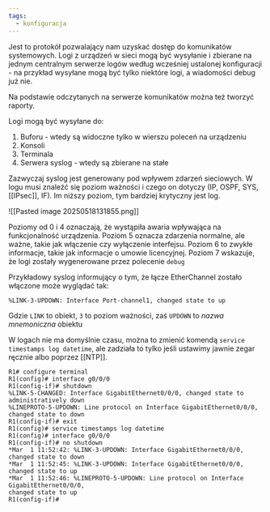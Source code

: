 ```yaml
---
tags:
  - konfiguracja
---
```

Jest to protokół pozwalający nam uzyskać dostęp do komunikatów systemowych. Logi z urządzeń w sieci mogą być wysyłanie i zbierane na jednym centralnym serwerze logów według wcześniej ustalonej konfiguracji - na przykład wysyłane mogą być tylko niektóre logi, a wiadomości debug już nie.

Na podstawie odczytanych na serwerze komunikatów można też tworzyć raporty.

Logi mogą być wysyłane do:
1. Buforu - wtedy są widoczne tylko w wierszu poleceń na urządzeniu
2. Konsoli
3. Terminala
4. Serwera syslog - wtedy są zbierane na stałe

Zazwyczaj syslog jest generowany pod wpływem zdarzeń sieciowych. W logu musi znaleźć się poziom ważności i czego on dotyczy (IP, OSPF, SYS, [[IPsec]], IF). Im niższy poziom, tym bardziej krytyczny jest log.

![[Pasted image 20250518131855.png]]

Poziomy od 0 i 4 oznaczają, że wystąpiła awaria wpływająca na funkcjonalność urządzenia.
Poziom 5 oznacza zdarzenia normalne, ale ważne, takie jak włączenie czy wyłączenie interfejsu.
Poziom 6 to zwykłe informacje, takie jak informacje o umowie licencyjnej.
Poziom 7 wskazuje, że logi zostały wygenerowane przez polecenie `debug`

Przykładowy syslog informujący o tym, że łącze EtherChannel zostało włączone może wyglądać tak:
```
%LINK-3-UPDOWN: Interface Port-channel1, changed state to up
```

Gdzie `LINK` to obiekt, `3` to poziom ważności, zaś `UPDOWN` to *nazwa mnemoniczna* obiektu

W logach nie ma domyślnie czasu, można to zmienić komendą `service timestamps log datetime`, ale zadziała to tylko jeśli ustawimy jawnie zegar ręcznie albo poprzez [[NTP]].

```
R1# configure terminal
R1(config)# interface g0/0/0
R1(config-if)# shutdown
%LINK-5-CHANGED: Interface GigabitEthernet0/0/0, changed state to administratively down
%LINEPROTO-5-UPDOWN: Line protocol on Interface GigabitEthernet0/0/0, changed state to down
R1(config-if)# exit
R1(config)# service timestamps log datetime
R1(config)# interface g0/0/0
R1(config-if)# no shutdown
*Mar  1 11:52:42: %LINK-3-UPDOWN: Interface GigabitEthernet0/0/0, changed state to down
*Mar  1 11:52:45: %LINK-3-UPDOWN: Interface GigabitEthernet0/0/0, changed state to up
*Mar  1 11:52:46: %LINEPROTO-5-UPDOWN: Line protocol on Interface GigabitEthernet0/0/0,
changed state to up
R1(config-if)#
```


